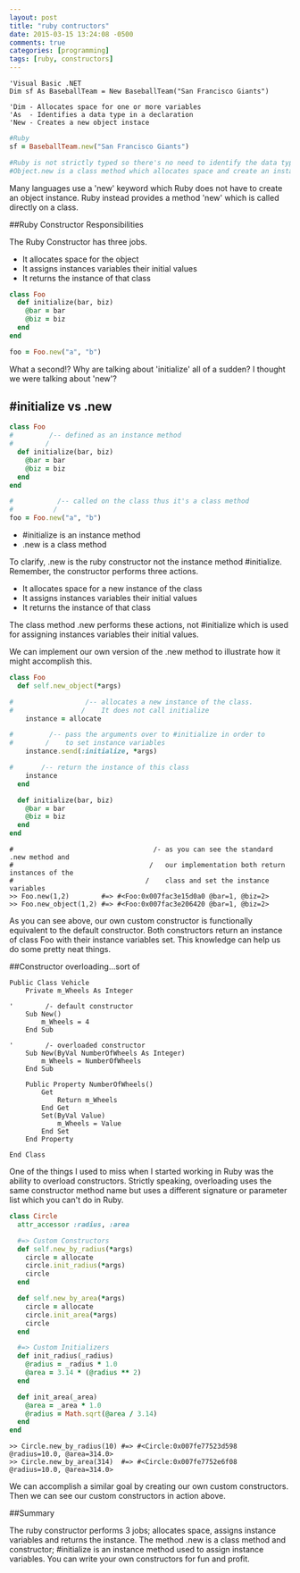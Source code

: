 ```yaml
---
layout: post
title: "ruby contructors"
date: 2015-03-15 13:24:08 -0500
comments: true
categories: [programming]
tags: [ruby, constructors]
---
```




``` vb.net Visual Basic .NET
'Visual Basic .NET
Dim sf As BaseballTeam = New BaseballTeam("San Francisco Giants")

'Dim - Allocates space for one or more variables
'As  - Identifies a data type in a declaration
'New - Creates a new object instace
```

``` ruby Ruby
#Ruby
sf = BaseballTeam.new("San Francisco Giants")

#Ruby is not strictly typed so there's no need to identify the data type.
#Object.new is a class method which allocates space and create an instance of the class.
```

Many languages use a 'new' keyword which Ruby does not have to create an object instance.
Ruby instead provides a method 'new' which is called directly on a class.

##Ruby Constructor Responsibilities 

The Ruby Constructor has three jobs. 

* It allocates space for the object
* It assigns instances variables their initial values
* It returns the instance of that class

``` ruby Ruby Constructor Responsibilities
class Foo
  def initialize(bar, biz)
    @bar = bar
    @biz = biz
  end
end

foo = Foo.new("a", "b")
```

What a second!? Why are talking about 'initialize' all of a sudden? 
I thought we were talking about 'new'?

## #initialize vs .new

``` ruby #initialize vs .new
class Foo 
#         /-- defined as an instance method
#        /
  def initialize(bar, biz)
    @bar = bar
    @biz = biz
  end
end

#           /-- called on the class thus it's a class method
#          /
foo = Foo.new("a", "b")
```

* \#initialize is an instance method 
* .new is a class method  

To clarify, .new is the ruby constructor not the instance method #initialize. Remember, 
the constructor performs three actions. 

* It allocates space for a new instance of the class
* It assigns instances variables their initial values
* It returns the instance of that class

The class method .new performs these actions, not #initialize which is used for 
assigning instances variables their initial values.

We can implement our own version of the .new method to illustrate how it might 
accomplish this.

``` ruby Ruby
class Foo
  def self.new_object(*args)

#                  /-- allocates a new instance of the class.
#                 /    It does not call initialize
    instance = allocate

#         /-- pass the arguments over to #initialize in order to 
#        /    to set instance variables
    instance.send(:initialize, *args)

#       /-- return the instance of this class    
    instance
  end

  def initialize(bar, biz)
    @bar = bar
    @biz = biz
  end
end
```

``` irb Console Output 
#                                   /- as you can see the standard .new method and
#                                  /   our implementation both return instances of the
#                                 /    class and set the instance variables
>> Foo.new(1,2)        #=> #<Foo:0x007fac3e15d0a0 @bar=1, @biz=2>
>> Foo.new_object(1,2) #=> #<Foo:0x007fac3e206420 @bar=1, @biz=2>
```

As you can see above, our own custom constructor is functionally equivalent 
to the default constructor. Both constructors return an instance of class Foo 
with their instance variables set. This knowledge can help us do some pretty neat things.

##Constructor overloading...sort of

``` vb.net Constructor overloading in Visual Basic .NET
Public Class Vehicle
    Private m_Wheels As Integer

'        /- default constructor
    Sub New()                                  
        m_Wheels = 4
    End Sub

'        /- overloaded constructor
    Sub New(ByVal NumberOfWheels As Integer)   
        m_Wheels = NumberOfWheels
    End Sub

    Public Property NumberOfWheels()
        Get
            Return m_Wheels
        End Get
        Set(ByVal Value)
            m_Wheels = Value
        End Set
    End Property

End Class
```

One of the things I used to miss when I started working in Ruby was the ability to 
overload constructors. Strictly speaking, overloading uses the same constructor 
method name but uses a different signature or parameter list which you can't do in
Ruby. 

``` ruby Overloading constructors in Ruby
class Circle
  attr_accessor :radius, :area

  #=> Custom Constructors
  def self.new_by_radius(*args)
    circle = allocate
    circle.init_radius(*args)
    circle
  end

  def self.new_by_area(*args)
    circle = allocate
    circle.init_area(*args)
    circle    
  end

  #=> Custom Initializers
  def init_radius(_radius)
    @radius = _radius * 1.0
    @area = 3.14 * (@radius ** 2)
  end

  def init_area(_area)
    @area = _area * 1.0
    @radius = Math.sqrt(@area / 3.14)
  end
end
```

``` irb Console Output 
>> Circle.new_by_radius(10) #=> #<Circle:0x007fe77523d598 @radius=10.0, @area=314.0>
>> Circle.new_by_area(314)  #=> #<Circle:0x007fe7752e6f08 @radius=10.0, @area=314.0>
```
We can accomplish a similar goal by creating our own custom constructors.
Then we can see our custom constructors in action above.

##Summary

The ruby constructor performs 3 jobs; allocates space, assigns 
instance variables and returns the instance. The method .new is a class method and
constructor; #initialize is an instance method used to assign instance variables.
You can write your own constructors for fun and profit.

